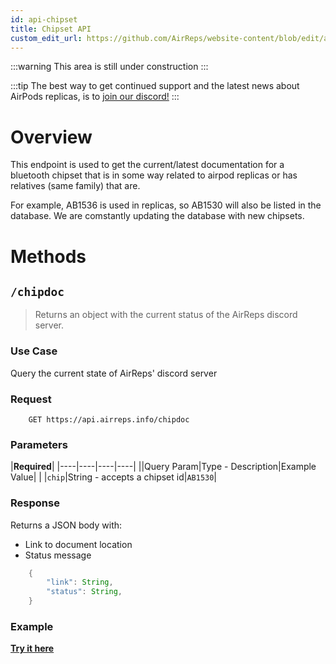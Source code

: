 ```yaml
---
id: api-chipset
title: Chipset API
custom_edit_url: https://github.com/AirReps/website-content/blob/edit/api-chipset.md
---
```


:::warning
This area is still under construction
:::

:::tip
The best way to get continued support and the latest news about AirPods
replicas, is to [join our discord!](https://airreps.link/discord)
:::


# Overview
This endpoint is used to get the current/latest documentation for a bluetooth chipset that is in some way related to airpod replicas or has relatives (same family) that are. 

For example, AB1536 is used in replicas, so AB1530 will also be listed in the database. We are comstantly updating the database with new chipsets.

# Methods
## `/chipdoc`
> Returns an object with the current status of the AirReps discord server.

### Use Case
Query the current state of AirReps' discord server

### Request
```shell
    GET https://api.airreps.info/chipdoc
```
### Parameters
|**Required**|
|----|----|----|----|
||Query Param|Type - Description|Example Value|
| |`chip`|String - accepts a chipset id|`AB1530`|

### Response
Returns a JSON body with:
* Link to document location
* Status message

```java
    {
        "link": String,
        "status": String,
    }
```

### Example
**[Try it here](https://apitester.com/shared/checks/84fdf39c85cb4e6db47b87b9a5822d34)**